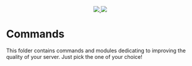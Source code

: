 <div align="center">
  <a href="#">  
    <img src="https://img.shields.io/badge/Folders-10-brightgreen.svg?style=for-the-badge">
   <img src="https://img.shields.io/badge/Commands-60+-brightgreen.svg?style=for-the-badge">
  </a>
</div>

# Commands
This folder contains commands and modules dedicating to improving the quality of your server. Just pick the one of your choice!
